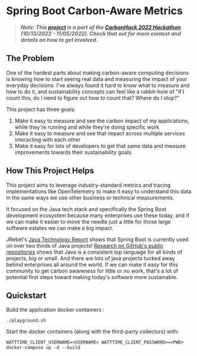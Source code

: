 # Spring Boot Carbon-Aware Metrics

> **_Note:  This [project](https://taikai.network/gsf/hackathons/carbonhack22/projects/cl8tglrxx28248701xckvhba0vg/idea) is a part of the [CarbonHack 2022 Hackathon](https://taikai.network/gsf/hackathons/carbonhack22) (10/13/2022 - 11/05/2022).  Check that out for more context and details on how to get involved._**

## The Problem

One of the hardest parts about making carbon-aware computing decisions is knowing how to start seeing real data and measuring the impact of your everyday decisions.  I've always found it hard to know what to measure and how to do it, and sustainability concepts can feel like a rabbit-hole of "if I count this, do I need to figure out how to count that?  Where do I stop?"

This project has three goals:

1. Make it easy to measure and see the carbon impact of my applications, while they're running and while they're doing specific work
2. Make it easy to measure and see that impact across multiple services interacting with each other
3. Make it easy for lots of developers to get that same data and measure improvements towards their sustainability goals

## How This Project Helps

This project aims to leverage industry-standard metrics and tracing implementations like OpenTelemetry to make it easy to understand this data in the same ways we use other business or technical measurements.

It focused on the Java tech stack and specifically the Spring Boot development ecosystem because many enterprises use these today, and if we can make it easier to move the needle just a little for those large software estates we can make a big impact.

JRebel's [Java Technology Report](https://www.jrebel.com/blog/2021-java-technology-report) shows that Spring Boot is currently used on over two thirds of Java projects! [Research on GitHub's public repositories](https://brainhub.eu/library/most-popular-languages-on-github) shows that Java is a consistent top language for all kinds of projects, big or small. And there are lots of java projects tucked away behind enterprises all around the world. If we can make it easy for this community to get carbon awareness for little or no work, that's a lot of potential first steps toward making today's software more sustainable.

## Quickstart

Build the application docker containers :

`./playground.sh`

Start the docker containers (along with the third-party collectors) with:

`WATTTIME_CLIENT_USERNAME=<USERNAME> WATTTIME_CLIENT_PASSWORD==<PWD> docker-compose up -d --build`

